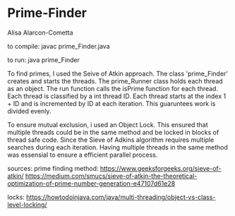 # Prime-Finder

Alisa Alarcon-Cometta

to compile: javac prime_Finder.java

to run: java prime_Finder

To find primes, I used the Seive of Atkin approach. The class 'prime_Finder' creates and starts the threads. The prime_Runner class holds each thread as an object. The run function calls the isPrime function for each thread. Each thread is classified by a int thread ID. Each thread starts at the index 1 + ID and is incremented by ID at each iteration. This guaruntees work is divided evenly. 

To ensure mutual exclusion, i used an Object Lock. This ensured that multiple threads could be in the same method and be locked in blocks of thread safe code. Since the Sieve of Adkins algorithm requires multiple searches during each iteration. Having multiple threads in the same method was essensial to ensure a efficient parallel process.

sources:
prime finding method: 
    https://www.geeksforgeeks.org/sieve-of-atkin/
    https://medium.com/smucs/sieve-of-atkin-the-theoretical-optimization-of-prime-number-generation-e47107d61e28
    
locks:
    https://howtodoinjava.com/java/multi-threading/object-vs-class-level-locking/
